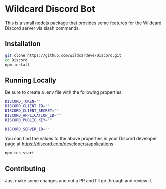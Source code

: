 # Wildcard Discord Bot
This is a small nodejs package that provides some features for the Wildcard Discord server via slash commands.
## Installation

```bash
git clone https://github.com/wildcardeve/Discord.git
cd Discord
npm install
```

## Running Locally
Be sure to create a .env file with the following properties.
```bash
DISCORD_TOKEN=""
DISCORD_CLIENT_ID=""
DISCORD_CLIENT_SECRET=""
DISCORD_APPLICATION_ID=""
DISCORD_PUBLIC_KEY=""

DISCORD_SERVER_ID=""
```

You can find the values to the above properties in your Discord developer page at https://discord.com/developers/applications

```bash
npm run start
```

## Contributing
Just make some changes and cut a PR and I'll go through and review it.